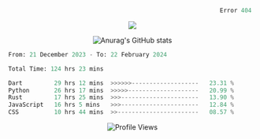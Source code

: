 ```python
                                                            Error 404   :(
```

<p align="center">
  <a href="https://skillicons.dev">
    <img src="https://skillicons.dev/icons?i=py,ts,rust,c" />
  </a>
</p>

<p align="center">
  <img alt="Anurag's GitHub stats" src="https://github-readme-stats.vercel.app/api?username=Kernel-rb&show_icons=true&theme=tokyonight">
</p>



<!--START_SECTION:waka-->

```python
From: 21 December 2023 - To: 22 February 2024

Total Time: 124 hrs 23 mins

Dart         29 hrs 12 mins  >>>>>>-------------------   23.31 %
Python       26 hrs 17 mins  >>>>>--------------------   20.99 %
Rust         17 hrs 25 mins  >>>----------------------   13.90 %
JavaScript   16 hrs 5 mins   >>>----------------------   12.84 %
CSS          10 hrs 44 mins  >>-----------------------   08.57 %
```

<!--END_SECTION:waka-->


<div align="center">
  <img src="https://komarev.com/ghpvc/?username=Kernel-rb&label=PROFILE+VIEWS" alt="Profile Views">
</div>
